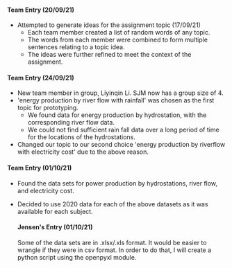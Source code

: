 #### Team Entry (20/09/21)
- Attempted to generate ideas for the assignment topic (17/09/21) 
  - Each team member created a list of random words of any topic.
  - The words from each member were combined to form multiple sentences relating to a topic idea.
  - The ideas were further refined to meet the context of the assignment.

#### Team Entry (24/09/21)
- New team member in group, Liyinqin Li. SJM now has a group size of 4.
- 'energy production by river flow with rainfall' was chosen as the first topic for prototyping.
  - We found data for energy production by hydrostation, with the corresponding river flow data.
  - We could not find sufficient rain fall data over a long period of time for the locations of the hydrostations.  
- Changed our topic to our second choice 'energy production by riverflow with electricity cost' due to the above reason.

#### Team Entry (01/10/21)
- Found the data sets for power production by hydrostations, river flow, and electricity cost.
- Decided to use 2020 data for each of the above datasets as it was available for each subject.

  #### Jensen's Entry (01/10/21) 
  Some of the data sets are in .xlsx/.xls format. It would be easier to wrangle if they were in csv format. In order to do that, I will create a python script using   the openpyxl module.
